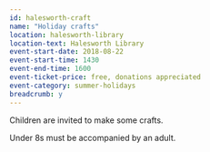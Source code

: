 ```yaml
---
id: halesworth-craft
name: "Holiday crafts"
location: halesworth-library
location-text: Halesworth Library
event-start-date: 2018-08-22
event-start-time: 1430
event-end-time: 1600
event-ticket-price: free, donations appreciated
event-category: summer-holidays
breadcrumb: y
---
```


Children are invited to make some crafts.

Under 8s must be accompanied by an adult.

